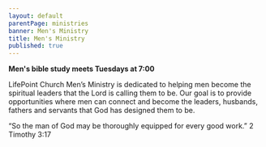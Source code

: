 ```yaml
---
layout: default
parentPage: ministries
banner: Men's Ministry
title: Men's Ministry
published: true
---
```


**Men's bible study meets Tuesdays at 7:00**

LifePoint Church Men’s Ministry is dedicated to helping men become the spiritual leaders that the Lord is calling them to be.  Our goal is to provide opportunities where men can connect and become the leaders, husbands, fathers and servants that God has designed them to be.

“So the man of God may be thoroughly equipped for every good work.”  2 Timothy 3:17
